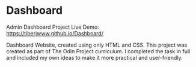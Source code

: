 # Dashboard

Admin Dashboard Project
Live Demo:
https://tiberiwww.github.io/Dashboard/

Dashboard Website, created using only HTML and CSS.
This project was created as part of The Odin Project curriculum. I completed the task in full and included my own ideas to make it more practical and user-friendly.

